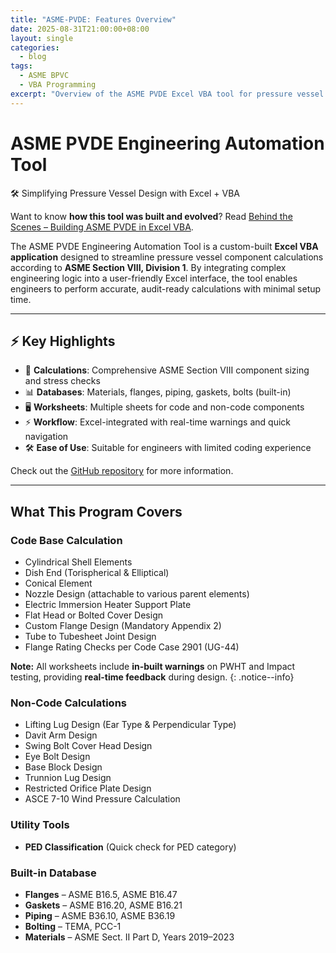 ```yaml
---
title: "ASME-PVDE: Features Overview"
date: 2025-08-31T21:00:00+08:00
layout: single
categories:
  - blog
tags:
  - ASME BPVC
  - VBA Programming
excerpt: "Overview of the ASME PVDE Excel VBA tool for pressure vessel design automation."
---
```


# ASME PVDE Engineering Automation Tool
🛠️ Simplifying Pressure Vessel Design with Excel + VBA

Want to know **how this tool was built and evolved**? Read [Behind the Scenes – Building ASME PVDE in Excel VBA](./behind-the-scenes-building-asme-pvde-in-excel-vba).

The ASME PVDE Engineering Automation Tool is a custom-built **Excel VBA application** designed to streamline pressure vessel component calculations according to **ASME Section VIII, Division 1**. By integrating complex engineering logic into a user-friendly Excel interface, the tool enables engineers to perform accurate, audit-ready calculations with minimal setup time.

---

## ⚡ Key Highlights
- 🧩 **Calculations**: Comprehensive ASME Section VIII component sizing and stress checks  
- 📊 **Databases**: Materials, flanges, piping, gaskets, bolts (built-in)  
- 🖥️ **Worksheets**: Multiple sheets for code and non-code components  
- ⚡ **Workflow**: Excel-integrated with real-time warnings and quick navigation  
- 🛠️ **Ease of Use**: Suitable for engineers with limited coding experience  

Check out the [GitHub repository][ASME-PVDE] for more information.

[ASME-PVDE]: https://github.com/ry4ngch/ASME-PVDE

---

## What This Program Covers

### Code Base Calculation
- Cylindrical Shell Elements  
- Dish End (Torispherical & Elliptical)  
- Conical Element  
- Nozzle Design (attachable to various parent elements)  
- Electric Immersion Heater Support Plate  
- Flat Head or Bolted Cover Design  
- Custom Flange Design (Mandatory Appendix 2)  
- Tube to Tubesheet Joint Design  
- Flange Rating Checks per Code Case 2901 (UG-44)  

**Note:** All worksheets include **in-built warnings** on PWHT and Impact testing, providing **real-time feedback** during design.
{: .notice--info}

### Non-Code Calculations
- Lifting Lug Design (Ear Type & Perpendicular Type)  
- Davit Arm Design  
- Swing Bolt Cover Head Design  
- Eye Bolt Design  
- Base Block Design  
- Trunnion Lug Design  
- Restricted Orifice Plate Design  
- ASCE 7-10 Wind Pressure Calculation  

### Utility Tools
- **PED Classification** (Quick check for PED category)

### Built-in Database
- **Flanges** – ASME B16.5, ASME B16.47  
- **Gaskets** – ASME B16.20, ASME B16.21  
- **Piping** – ASME B36.10, ASME B36.19  
- **Bolting** – TEMA, PCC-1  
- **Materials** – ASME Sect. II Part D, Years 2019–2023